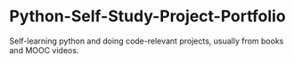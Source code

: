 # Python-Self-Study-Project-Portfolio
Self-learning python and doing code-relevant projects, usually from books and MOOC videos.
